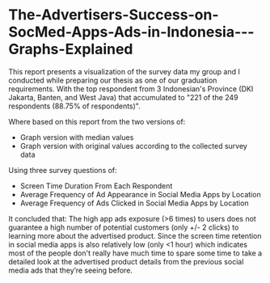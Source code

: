 # The-Advertisers-Success-on-SocMed-Apps-Ads-in-Indonesia---Graphs-Explained
This report presents a visualization of the survey data my group and I conducted while preparing our thesis as one of our graduation requirements. With the top respondent from 3 Indonesian's Province (DKI Jakarta, Banten, and West Java) that accumulated to "221 of the 249 respondents (88.75% of respondents)". 

Where based on this report from the two versions of:
- Graph version with median values
- Graph version with original values according to the collected survey data

Using three survey questions of:
- Screen Time Duration From Each Respondent
- Average Frequency of Ad Appearance in Social Media Apps by Location
- Average Frequency of Ads Clicked in Social Media Apps by Location

It concluded that: The high app ads exposure (>6 times) to users does not guarantee a high number of potential customers (only +/- 2 clicks) to learning more about the advertised product. Since the screen time retention in social media apps is also relatively low (only <1 hour) which indicates most of the people don't really have much time to spare some time to take a detailed look at the advertised product details from the previous social media ads that they’re seeing before.
